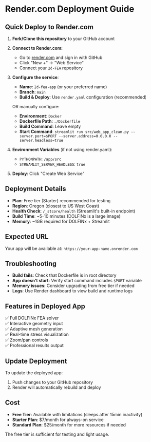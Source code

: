 # Render.com Deployment Guide

## Quick Deploy to Render.com

1. **Fork/Clone this repository** to your GitHub account

2. **Connect to Render.com**:
   - Go to [render.com](https://render.com) and sign in with GitHub
   - Click "New +" → "Web Service"
   - Connect your `2d-FEA` repository

3. **Configure the service**:
   - **Name**: `2d-fea-app` (or your preferred name)
   - **Branch**: `main`
   - **Build & Deploy**: Use `render.yaml` configuration (recommended)
   
   OR manually configure:
   - **Environment**: `Docker`
   - **Dockerfile Path**: `./Dockerfile`
   - **Build Command**: Leave empty
   - **Start Command**: `streamlit run src/web_app_clean.py --server.port=$PORT --server.address=0.0.0.0 --server.headless=true`

4. **Environment Variables** (if not using render.yaml):
   - `PYTHONPATH`: `/app/src`
   - `STREAMLIT_SERVER_HEADLESS`: `true`

5. **Deploy**: Click "Create Web Service"

## Deployment Details

- **Plan**: Free tier (Starter) recommended for testing
- **Region**: Oregon (closest to US West Coast)
- **Health Check**: `/_stcore/health` (Streamlit's built-in endpoint)
- **Build Time**: ~5-10 minutes (DOLFINx is a large image)
- **Memory**: ~1GB required for DOLFINx + Streamlit

## Expected URL
Your app will be available at: `https://your-app-name.onrender.com`

## Troubleshooting

- **Build fails**: Check that Dockerfile is in root directory
- **App doesn't start**: Verify start command includes `$PORT` variable
- **Memory issues**: Consider upgrading from free tier if needed
- **Logs**: Use Render dashboard to view build and runtime logs

## Features in Deployed App

✅ Full DOLFINx FEA solver  
✅ Interactive geometry input  
✅ Adaptive mesh generation  
✅ Real-time stress visualization  
✅ Zoom/pan controls  
✅ Professional results output  

## Update Deployment

To update the deployed app:
1. Push changes to your GitHub repository
2. Render will automatically rebuild and deploy

## Cost

- **Free Tier**: Available with limitations (sleeps after 15min inactivity)
- **Starter Plan**: $7/month for always-on service
- **Standard Plan**: $25/month for more resources if needed

The free tier is sufficient for testing and light usage.
